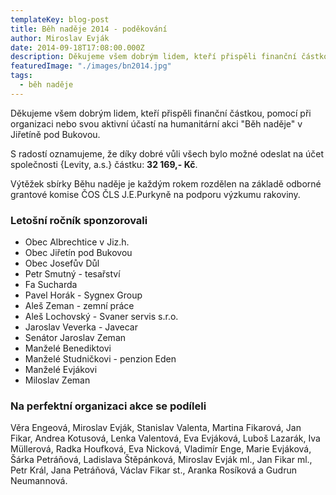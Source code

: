 ```yaml
---
templateKey: blog-post
title: Běh naděje 2014 - poděkování
author: Miroslav Evják
date: 2014-09-18T17:08:00.000Z
description: Děkujeme všem dobrým lidem, kteří přispěli finanční částkou, pomocí při organizaci nebo svou aktivní účastí na humanitární akci "Běh naděje" v Jiřetíně pod Bukovou.
featuredImage: "./images/bn2014.jpg"
tags:
  - běh naděje
---
```


Děkujeme všem dobrým lidem, kteří přispěli finanční částkou, pomocí při organizaci nebo svou aktivní účastí na humanitární akci "Běh naděje" v Jiřetíně pod Bukovou.

S radostí oznamujeme, že díky dobré vůli všech bylo možné odeslat na účet společnosti {Levity, a.s.} částku: __32&nbsp;169,- Kč__.

Výtěžek sbírky Běhu naděje je každým rokem rozdělen na základě odborné grantové komise ČOS ČLS J.E.Purkyně na podporu výzkumu rakoviny.

### Letošní ročník sponzorovali

- Obec Albrechtice v Jiz.h.
- Obec Jiřetín pod Bukovou
- Obec Josefův Důl
- Petr Smutný - tesařství
- Fa Sucharda
- Pavel Horák - Sygnex Group
- Aleš Zeman - zemní práce
- Aleš Lochovský - Svaner servis s.r.o.
- Jaroslav Veverka - Javecar
- Senátor Jaroslav Zeman
- Manželé Benediktovi
- Manželé Studničkovi - penzion Eden
- Manželé Evjákovi
- Miloslav Zeman

### Na perfektní organizaci akce se podíleli

Věra Engeová, Miroslav Evják, Stanislav Valenta, Martina Fikarová, Jan Fikar, Andrea Kotusová, Lenka Valentová, Eva Evjáková, Luboš Lazarák, Iva Müllerová, Radka Houfková, Eva Nicková, Vladimír Enge, Marie Evjáková, Šárka Petráňová, Ladislava Štěpánková, Miroslav Evják ml., Jan Fikar ml., Petr Král, Jana Petráňová, Václav Fikar st., Aranka Rosíková a Gudrun Neumannová.